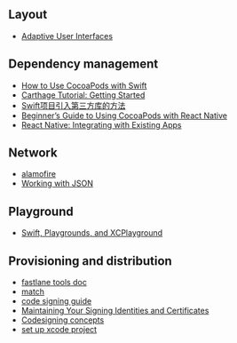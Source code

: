 Layout
---
- [Adaptive User Interfaces](https://developer.apple.com/design/adaptivity/)

Dependency management
---
- [How to Use CocoaPods with Swift](https://www.raywenderlich.com/97014/use-cocoapods-with-swift)
- [Carthage Tutorial: Getting Started](https://www.raywenderlich.com/109330/carthage-tutorial-getting-started)
- [Swift项目引入第三方库的方法](http://blog.shiqichan.com/How-To-Import-3rd-Lib-Into-Swift-Project/)
- [Beginner’s Guide to Using CocoaPods with React Native](https://shift.infinite.red/beginner-s-guide-to-using-cocoapods-with-react-native-46cb4d372995#.3hw5s8lkr)
- [React Native: Integrating with Existing Apps ](https://facebook.github.io/react-native/docs/integration-with-existing-apps.html)

Network
---
- [alamofire](https://www.raywenderlich.com/121540/alamofire-tutorial-getting-started)
- [Working with JSON](https://www.raywenderlich.com/120442/swift-json-tutorial)

Playground
---
- [Swift, Playgrounds, and XCPlayground](https://www.codeschool.com/blog/2014/12/12/swift-playgrounds-xcplayground/)

Provisioning and distribution
---
- [fastlane tools doc](https://docs.fastlane.tools/)
- [match](https://github.com/fastlane/fastlane/tree/master/match#readme)
- [code signing guide](https://codesigning.guide/)
- [Maintaining Your Signing Identities and Certificates](https://developer.apple.com/library/content/documentation/IDEs/Conceptual/AppDistributionGuide/MaintainingCertificates/MaintainingCertificates.html)
- [Codesigning concepts](https://docs.fastlane.tools/codesigning/getting-started/)
- [set up xcode project](https://docs.fastlane.tools/codesigning/xcode-project/#)
